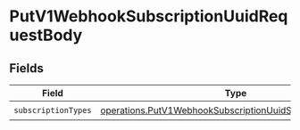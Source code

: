 # PutV1WebhookSubscriptionUuidRequestBody


## Fields

| Field                                                                                                                                         | Type                                                                                                                                          | Required                                                                                                                                      | Description                                                                                                                                   |
| --------------------------------------------------------------------------------------------------------------------------------------------- | --------------------------------------------------------------------------------------------------------------------------------------------- | --------------------------------------------------------------------------------------------------------------------------------------------- | --------------------------------------------------------------------------------------------------------------------------------------------- |
| `subscriptionTypes`                                                                                                                           | [operations.PutV1WebhookSubscriptionUuidSubscriptionTypes](../../../sdk/models/operations/putv1webhooksubscriptionuuidsubscriptiontypes.md)[] | :heavy_check_mark:                                                                                                                            | N/A                                                                                                                                           |